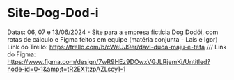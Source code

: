 # Site-Dog-Dod-i
Datas: 06, 07 e 13/06/2024  - Site para a empresa fictícia Dog Dodói, com rotas de cálculo e Figma feitos em equipe (matéria conjunta - Laís e Igor) Link do Trello: https://trello.com/b/cWeUJ9er/davi-duda-maju-e-tefa   ///   Link do Figma: https://www.figma.com/design/7wR9HEz9DOwxVGJLRjemKj/Untitled?node-id=0-1&amp;t=tR2EX1tzpAZLscy1-1
